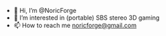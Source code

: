 - 👋 Hi, I’m @NoricForge
- 👀 I’m interested in (portable) SBS stereo 3D gaming
- 📫 How to reach me noricforge@gmail.com

<!---
NoricForge/NoricForge is a ✨ special ✨ repository because its `README.md` (this file) appears on your GitHub profile.
You can click the Preview link to take a look at your changes.
--->
